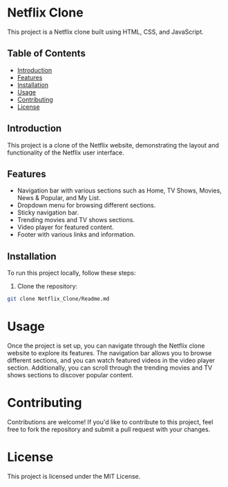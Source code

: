 # Netflix Clone

This project is a Netflix clone built using HTML, CSS, and JavaScript.

## Table of Contents

- [Introduction](#introduction)
- [Features](#features)
- [Installation](#installation)
- [Usage](#usage)
- [Contributing](#contributing)
- [License](#license)

## Introduction

This project is a clone of the Netflix website, demonstrating the layout and functionality of the Netflix user interface.

## Features

- Navigation bar with various sections such as Home, TV Shows, Movies, News & Popular, and My List.
- Dropdown menu for browsing different sections.
- Sticky navigation bar.
- Trending movies and TV shows sections.
- Video player for featured content.
- Footer with various links and information.

## Installation

To run this project locally, follow these steps:

1. Clone the repository:

```bash
git clone Netflix_Clone/Readme.md
```

# Usage

Once the project is set up, you can navigate through the Netflix clone website to explore its features. The navigation bar allows you to browse different sections, and you can watch featured videos in the video player section. Additionally, you can scroll through the trending movies and TV shows sections to discover popular content.

# Contributing

Contributions are welcome! If you'd like to contribute to this project, feel free to fork the repository and submit a pull request with your changes.

# License

This project is licensed under the MIT License.
